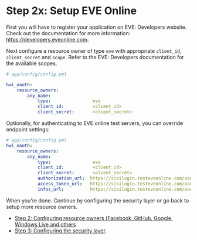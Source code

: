 Step 2x: Setup EVE Online
=====================
First you will have to register your application on EVE: Developers website. Check out the
documentation for more information: https://developers.eveonline.com.

Next configure a resource owner of type `eve` with appropriate
`client_id`, `client_secret` and `scope`. Refer to the EVE: Developers documentation
for the available scopes.

```yaml
# app/config/config.yml

hwi_oauth:
    resource_owners:
        any_name:
            type:                eve
            client_id:           <client_id>
            client_secret:       <client_secret>
```

Optionally, for authenticating to EVE online test servers, you can override endpoint settings:

```yaml
# app/config/config.yml
hwi_oauth:
    resource_owners:
        any_name:
            type:                eve
            client_id:           <client_id>
            client_secret:       <client_secret>
            authorization_url:  https://sisilogin.testeveonline.com/oauth/authorize
            access_token_url:   https://sisilogin.testeveonline.com/oauth/token
            infos_url:          https://sisilogin.testeveonline.com/oauth/verify
```

When you're done. Continue by configuring the security layer or go back to
setup more resource owners.

- [Step 2: Configuring resource owners (Facebook, GitHub, Google, Windows Live and others](../2-configuring_resource_owners.md)
- [Step 3: Configuring the security layer](../3-configuring_the_security_layer.md).

